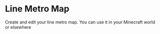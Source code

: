 # Line Metro Map

Create and edit your line metro map. You can use it in your Minecraft world or elsewhere

